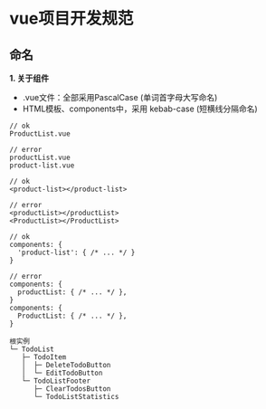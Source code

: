 # vue项目开发规范


## 命名


**1. 关于组件**

- .vue文件：全部采用PascalCase (单词首字母大写命名)
- HTML模板、components中，采用 kebab-case (短横线分隔命名)

```
// ok
ProductList.vue

// error
productList.vue
product-list.vue

// ok
<product-list></product-list>

// error
<productList></productList>
<ProductList></ProductList>

// ok
components: {
  'product-list': { /* ... */ }
}

// error
components: {
  productList: { /* ... */ },
}
components: {
  ProductList: { /* ... */ },
}

根实例
└─ TodoList
   ├─ TodoItem
   │  ├─ DeleteTodoButton
   │  └─ EditTodoButton
   └─ TodoListFooter
      ├─ ClearTodosButton
      └─ TodoListStatistics
```
